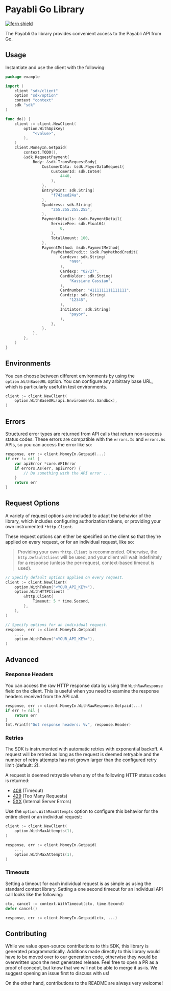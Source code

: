 # Payabli Go Library

[![fern shield](https://img.shields.io/badge/%F0%9F%8C%BF-Built%20with%20Fern-brightgreen)](https://buildwithfern.com?utm_source=github&utm_medium=github&utm_campaign=readme&utm_source=https%3A%2F%2Fgithub.com%2Fpayabli%2Fsdk-go)

The Payabli Go library provides convenient access to the Payabli API from Go.

## Usage

Instantiate and use the client with the following:

```go
package example

import (
    client "sdk/client"
    option "sdk/option"
    context "context"
    sdk "sdk"
)

func do() {
    client := client.NewClient(
        option.WithApiKey(
            "<value>",
        ),
    )
    client.MoneyIn.Getpaid(
        context.TODO(),
        &sdk.RequestPayment{
            Body: &sdk.TransRequestBody{
                CustomerData: &sdk.PayorDataRequest{
                    CustomerId: sdk.Int64(
                        4440,
                    ),
                },
                EntryPoint: sdk.String(
                    "f743aed24a",
                ),
                Ipaddress: sdk.String(
                    "255.255.255.255",
                ),
                PaymentDetails: &sdk.PaymentDetail{
                    ServiceFee: sdk.Float64(
                        0,
                    ),
                    TotalAmount: 100,
                },
                PaymentMethod: &sdk.PaymentMethod{
                    PayMethodCredit: &sdk.PayMethodCredit{
                        Cardcvv: sdk.String(
                            "999",
                        ),
                        Cardexp: "02/27",
                        CardHolder: sdk.String(
                            "Kassiane Cassian",
                        ),
                        Cardnumber: "4111111111111111",
                        Cardzip: sdk.String(
                            "12345",
                        ),
                        Initiator: sdk.String(
                            "payor",
                        ),
                    },
                },
            },
        },
    )
}
```

## Environments

You can choose between different environments by using the `option.WithBaseURL` option. You can configure any arbitrary base
URL, which is particularly useful in test environments.

```go
client := client.NewClient(
    option.WithBaseURL(api.Environments.Sandbox),
)
```

## Errors

Structured error types are returned from API calls that return non-success status codes. These errors are compatible
with the `errors.Is` and `errors.As` APIs, so you can access the error like so:

```go
response, err := client.MoneyIn.Getpaid(...)
if err != nil {
    var apiError *core.APIError
    if errors.As(err, apiError) {
        // Do something with the API error ...
    }
    return err
}
```

## Request Options

A variety of request options are included to adapt the behavior of the library, which includes configuring
authorization tokens, or providing your own instrumented `*http.Client`.

These request options can either be
specified on the client so that they're applied on every request, or for an individual request, like so:

> Providing your own `*http.Client` is recommended. Otherwise, the `http.DefaultClient` will be used,
> and your client will wait indefinitely for a response (unless the per-request, context-based timeout
> is used).

```go
// Specify default options applied on every request.
client := client.NewClient(
    option.WithToken("<YOUR_API_KEY>"),
    option.WithHTTPClient(
        &http.Client{
            Timeout: 5 * time.Second,
        },
    ),
)

// Specify options for an individual request.
response, err := client.MoneyIn.Getpaid(
    ...,
    option.WithToken("<YOUR_API_KEY>"),
)
```

## Advanced

### Response Headers

You can access the raw HTTP response data by using the `WithRawResponse` field on the client. This is useful
when you need to examine the response headers received from the API call.

```go
response, err := client.MoneyIn.WithRawResponse.Getpaid(...)
if err != nil {
    return err
}
fmt.Printf("Got response headers: %v", response.Header)
```

### Retries

The SDK is instrumented with automatic retries with exponential backoff. A request will be retried as long
as the request is deemed retryable and the number of retry attempts has not grown larger than the configured
retry limit (default: 2).

A request is deemed retryable when any of the following HTTP status codes is returned:

- [408](https://developer.mozilla.org/en-US/docs/Web/HTTP/Status/408) (Timeout)
- [429](https://developer.mozilla.org/en-US/docs/Web/HTTP/Status/429) (Too Many Requests)
- [5XX](https://developer.mozilla.org/en-US/docs/Web/HTTP/Status/500) (Internal Server Errors)

Use the `option.WithMaxAttempts` option to configure this behavior for the entire client or an individual request:

```go
client := client.NewClient(
    option.WithMaxAttempts(1),
)

response, err := client.MoneyIn.Getpaid(
    ...,
    option.WithMaxAttempts(1),
)
```

### Timeouts

Setting a timeout for each individual request is as simple as using the standard context library. Setting a one second timeout for an individual API call looks like the following:

```go
ctx, cancel := context.WithTimeout(ctx, time.Second)
defer cancel()

response, err := client.MoneyIn.Getpaid(ctx, ...)
```

## Contributing

While we value open-source contributions to this SDK, this library is generated programmatically.
Additions made directly to this library would have to be moved over to our generation code,
otherwise they would be overwritten upon the next generated release. Feel free to open a PR as
a proof of concept, but know that we will not be able to merge it as-is. We suggest opening
an issue first to discuss with us!

On the other hand, contributions to the README are always very welcome!